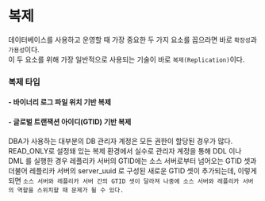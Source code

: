 # 복제
데이터베이스를 사용하고 운영할 때 가장 중요한 두 가지 요소를 꼽으라면 바로 `확장성`과 `가용성`이다.  
이 두 요소를 위해 가장 일반적으로 사용되는 기술이 바로 `복제(Replication)`이다. 

### 복제 타입

#### - 바이너리 로그 파일 위치 기반 복제

#### - 글로벌 트랜잭션 아이디(GTID) 기반 복제
 DBA가 사용하는 대부분의 DB 관리자 계정은 모든 권한이 할당된 경우가 많다. READ_ONLY로 설정돼 있는 복제 환경에서 실수로 관리자 계정을 통해 DDL 이나 DML 를 실행한 경우 레플리카 서버의 GTID에는 소스 서버로부터 넘어오는 GTID 셋과 더불어 
 레플리카 서버의 server_uuid 로 구성된 새로운 GTID 셋이 추가되는데, 이렇게 되면 `소스 서버와 레플리카 서버 간의 GTID 셋이 달라져 나중에 소스 서버와 레플리카 서버의 역할을 스위치할 때 문제가 될 수 있다.`
 